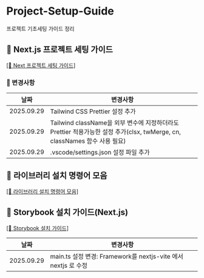 # Project-Setup-Guide
프로젝트 기초세팅 가이드 정리

## 📜 Next.js 프로젝트 세팅 가이드
[[🔗 Next 프로젝트 세팅 가이드]](https://github.com/Chiman2937/Project-Setup-Guide/blob/main/Next.js%20%ED%94%84%EB%A1%9C%EC%A0%9D%ED%8A%B8%20%EC%84%B8%ED%8C%85.md)

### 🔧 변경사항

|날짜|변경사항|
|---|---------|
|2025.09.29| Tailwind CSS Prettier 설정 추가|
|2025.09.29|Tailwind className을 외부 변수에 지정하더라도 Prettier 적용가능한 설정 추가(clsx, twMerge, cn, classNames 함수 사용 필요)|
|2025.09.29|.vscode/settings.json 설정 파일 추가|

## 📜 라이브러리 설치 명령어 모음

[[🔗 라이브러리 설치 명령어 모음]](https://github.com/Chiman2937/Project-Setup-Guide/blob/main/%EB%9D%BC%EC%9D%B4%EB%B8%8C%EB%9F%AC%EB%A6%AC%20%EC%84%A4%EC%B9%98%20%EB%AA%A8%EC%9D%8C.md)

## 📜 Storybook 설치 가이드(Next.js)

[[🔗 Storybook 설치 가이드]](https://github.com/Chiman2937/Project-Setup-Guide/blob/main/Storybook%20%EC%84%A4%EC%B9%98%20%EA%B0%80%EC%9D%B4%EB%93%9C(Next.js).md)

|날짜|변경사항|
|---|---------|
|2025.09.29| main.ts 설정 변경: Framework를 nextjs-vite 에서 nextjs 로 수정 |
